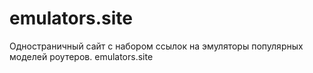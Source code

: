 # emulators.site
Одностраничный сайт с набором ссылок на эмуляторы популярных моделей роутеров. 
emulators.site

